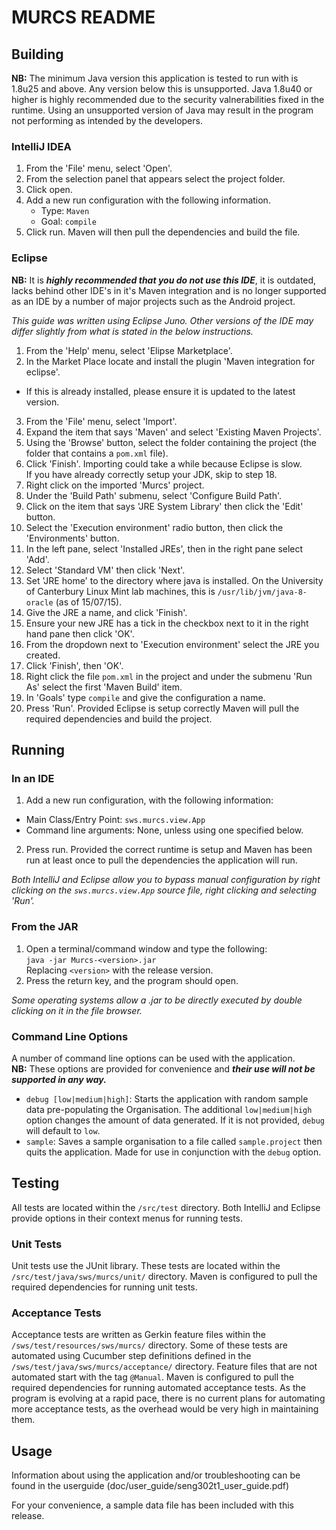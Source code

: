 # MURCS README
## Building
<b>NB:</b> The minimum Java version this application is tested to run with is 1.8u25 and above. Any version below this is unsupported. Java 1.8u40 or higher is highly recommended due to the security valnerabilities fixed in the runtime. Using an unsupported version of Java may result in the program not performing as intended by the developers.

### IntelliJ IDEA
1. From the 'File' menu, select 'Open'.
2. From the selection panel that appears select the project folder.
3. Click open.
4. Add a new run configuration with the following information.
    - Type: `Maven`
    - Goal: `compile`
5. Click run. Maven will then pull the dependencies and build the file.

### Eclipse
<b>NB:</b> It is <i><b>highly recommended that you do not use this IDE</b></i>, it is outdated, lacks behind other IDE's in it's Maven integration and is no longer supported as an IDE by a number of major projects such as the Android project.</b>

<i>This guide was written using Eclipse Juno. Other versions of the IDE may differ slightly from what is stated in the below instructions.</i>
1. From the 'Help' menu, select 'Elipse Marketplace'.
2. In the Market Place locate and install the plugin 'Maven integration for eclipse'.
 - If this is already installed, please ensure it is updated to the latest version.
3. From the 'File' menu, select 'Import'.
4. Expand the item that says 'Maven' and select 'Existing Maven Projects'.
5. Using the 'Browse' button, select the folder containing the project (the folder that contains a `pom.xml` file).
6. Click 'Finish'. Importing could take a while because Eclipse is slow.<br>
If you have already correctly setup your JDK, skip to step 18.
7. Right click on the imported 'Murcs' project.
8. Under the 'Build Path' submenu, select 'Configure Build Path'.
9. Click on the item that says 'JRE System Library' then click the 'Edit' button.
10. Select the 'Execution environment' radio button, then click the 'Environments' button.
11. In the left pane, select 'Installed JREs', then in the right pane select 'Add'.
12. Select 'Standard VM' then click 'Next'.
13. Set 'JRE home' to the directory where java is installed. On the University of Canterbury Linux Mint lab machines, this is `/usr/lib/jvm/java-8-oracle` (as of 15/07/15).
14. Give the JRE a name, and click 'Finish'.
15. Ensure your new JRE has a tick in the checkbox next to it in the right hand pane then click 'OK'.
16. From the dropdown next to 'Execution environment' select the JRE you created.
17. Click 'Finish', then 'OK'.
18. Right click the file `pom.xml` in the project and under the submenu 'Run As' select the first 'Maven Build' item.
19. In 'Goals' type `compile` and give the configuration a name.
20. Press 'Run'. Provided Eclipse is setup correctly Maven will pull the required dependencies and build the project.

## Running
### In an IDE
1. Add a new run configuration, with the following information:
  - Main Class/Entry Point: `sws.murcs.view.App`
  - Command line arguments: None, unless using one specified below.
2. Press run. Provided the correct runtime is setup and Maven has been run at least once to pull the dependencies the application will run.

<i>Both IntelliJ and Eclipse allow you to bypass manual configuration by right clicking on the `sws.murcs.view.App` source file, right clicking and selecting 'Run'.</i>

### From the JAR
1. Open a terminal/command window and type the following:<br>
  `java -jar Murcs-<version>.jar`<br>
  Replacing `<version>` with the release version.
2. Press the return key, and the program should open.

<i>Some operating systems allow a .jar to be directly executed by double clicking on it in the file browser.</i>

### Command Line Options
A number of command line options can be used with the application.<br>
<b>NB:</b> These options are provided for convenience and <b><i>their use will not be supported in any way.</i></b>
- `debug [low|medium|high]`: Starts the application with random sample data pre-populating the Organisation. The additional `low|medium|high` option changes the amount of data generated. If it is not provided, `debug` will default to `low`.
- `sample`: Saves a sample organisation to a file called `sample.project` then quits the application. Made for use in conjunction with the `debug` option.

## Testing
All tests are located within the `/src/test` directory. Both IntelliJ and Eclipse provide options in their context menus for running tests.

### Unit Tests
Unit tests use the JUnit library. These tests are located within the `/src/test/java/sws/murcs/unit/` directory. Maven is configured to pull the required dependencies for running unit tests.

### Acceptance Tests
Acceptance tests are written as Gerkin feature files within the `/sws/test/resources/sws/murcs/` directory. Some of these tests are automated using Cucumber step definitions defined in the `/sws/test/java/sws/murcs/acceptance/` directory. Feature files that are not automated start with the tag `@Manual`. Maven is configured to pull the required dependencies for running automated acceptance tests.
As the program is evolving at a rapid pace, there is no current plans for automating more acceptance tests, as the overhead would be very high in maintaining them.

## Usage
Information about using the application and/or troubleshooting can be found in the userguide (doc/user_guide/seng302t1_user_guide.pdf)

For your convenience, a sample data file has been included with this release.